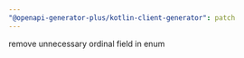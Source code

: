 ```yaml
---
"@openapi-generator-plus/kotlin-client-generator": patch
---
```


remove unnecessary ordinal field in enum
